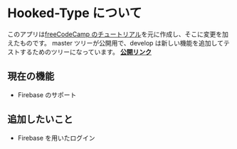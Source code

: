 # Hooked-Type について

このアプリは[freeCodeCamp のチュートリアル](https://www.freecodecamp.org/news/how-to-build-a-movie-search-app-using-react-hooks-24eb72ddfaf7/)を元に作成し、そこに変更を加えたものです。
master ツリーが公開用で、develop は新しい機能を追加してテストするためのツリーになっています。
**[公開リンク](https://hooked-type.web.app/)**

## 現在の機能

- Firebase のサポート

## 追加したいこと

- Firebase を用いたログイン
